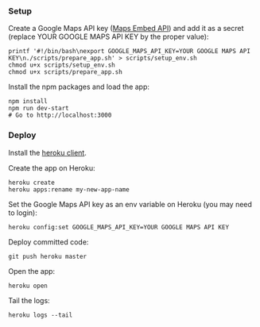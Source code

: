 ### Setup

Create a Google Maps API key ([Maps Embed API](https://console.cloud.google.com/google/maps-apis))
and add it as a secret (replace YOUR GOOGLE MAPS API KEY by the proper value):

```
printf '#!/bin/bash\nexport GOOGLE_MAPS_API_KEY=YOUR GOOGLE MAPS API KEY\n./scripts/prepare_app.sh' > scripts/setup_env.sh
chmod u+x scripts/setup_env.sh
chmod u+x scripts/prepare_app.sh
```

Install the npm packages and load the app:
```
npm install
npm run dev-start
# Go to http://localhost:3000
```

### Deploy
Install the [heroku client](https://devcenter.heroku.com/articles/getting-started-with-nodejs#set-up).

Create the app on Heroku:
```
heroku create
heroku apps:rename my-new-app-name
```

Set the Google Maps API key as an env variable on Heroku (you may need to login):
```
heroku config:set GOOGLE_MAPS_API_KEY=YOUR GOOGLE MAPS API KEY
```

Deploy committed code:
```
git push heroku master
```

Open the app:
```
heroku open
```

Tail the logs:
```
heroku logs --tail
```